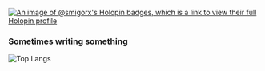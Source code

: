 [![An image of @smigorx's Holopin badges, which is a link to view their full Holopin profile](https://holopin.me/smigorx)](https://holopin.io/@smigorx)

### Sometimes writing something

![Top Langs](https://github-readme-stats.vercel.app/api/top-langs/?username=anuraghazra&layout=compact)

